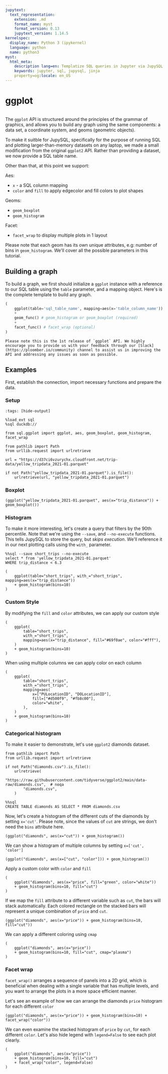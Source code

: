 ```yaml
---
jupytext:
  text_representation:
    extension: .md
    format_name: myst
    format_version: 0.13
    jupytext_version: 1.14.5
kernelspec:
  display_name: Python 3 (ipykernel)
  language: python
  name: python3
myst:
  html_meta:
    description lang=en: Templatize SQL queries in Jupyter via JupySQL
    keywords: jupyter, sql, jupysql, jinja
    property=og:locale: en_US
---
```


# ggplot

```{versionadded} 0.7
```

The `ggplot` API is structured around the principles of the grammar of graphics, and allows you to build any graph using the same components: a data set, a coordinate system, and geoms (geometric objects).

To make it suitble for JupySQL, specifically for the purpose of running SQL and plotting larger-than-memory datasets on any laptop, we made a small modification from the original `ggplot2` API. Rather than providing a dataset, we now provide a SQL table name.
 
Other than that, at this point we support:

Aes: 
* `x` - a SQL column mapping
* `color` and `fill` to apply edgecolor and fill colors to plot shapes

Geoms: 
* `geom_boxplot`
* `geom_histogram`

Facet:
* `facet_wrap` to display multiple plots in 1 layout

Please note that each geom has its own unique attributes, e.g: number of bins in `geom_histogram`. We'll cover all the possible parameters in this tutorial.

## Building a graph

To build a graph, we first should initialize a `ggplot` instance with a reference to our SQL table using the `table` parameter, and a mapping object.
Here's is the complete template to build any graph.

```python
(
    ggplot(table='sql_table_name', mapping=aes(x='table_column_name'))
    +
    geom_func() # geom_histogram or geom_boxplot (required)
    +
    facet_func() # facet_wrap (optional)
)
```

```{note}
Please note this is the 1st release of `ggplot` API. We highly encourage you to provide us with your feedback through our [Slack](https://ploomber.io/community) channel to assist us in improving the API and addressing any issues as soon as possible.
```

## Examples

First, establish the connection, import necessary functions and prepare the data.

### Setup

```{code-cell} ipython3
:tags: [hide-output]

%load_ext sql
%sql duckdb://
```

```{code-cell} ipython3
from sql.ggplot import ggplot, aes, geom_boxplot, geom_histogram, facet_wrap
```

```{code-cell} ipython3
from pathlib import Path
from urllib.request import urlretrieve

url = "https://d37ci6vzurychx.cloudfront.net/trip-data/yellow_tripdata_2021-01.parquet"

if not Path("yellow_tripdata_2021-01.parquet").is_file():
    urlretrieve(url, "yellow_tripdata_2021-01.parquet")
```

### Boxplot

```{code-cell} ipython3
(ggplot("yellow_tripdata_2021-01.parquet", aes(x="trip_distance")) + geom_boxplot())
```

### Histogram

To make it more interesting, let's create a query that filters by the 90th percentile. Note that we're using the `--save`, and `--no-execute` functions. This tells JupySQL to store the query, but *skips execution*. We'll reference it in our next plotting calls using the `with_` parameter.

```{code-cell} ipython3
%%sql --save short_trips --no-execute
select * from 'yellow_tripdata_2021-01.parquet'
WHERE trip_distance < 6.3
```

```{code-cell} ipython3
(
    ggplot(table="short_trips", with_="short_trips", mapping=aes(x="trip_distance"))
    + geom_histogram(bins=10)
)
```

### Custom Style

By modifying the `fill` and `color` attributes, we can apply our custom style

```{code-cell} ipython3
(
    ggplot(
        table="short_trips",
        with_="short_trips",
        mapping=aes(x="trip_distance", fill="#69f0ae", color="#fff"),
    )
    + geom_histogram(bins=10)
)
```

When using multiple columns we can apply color on each column

```{code-cell} ipython3
(
    ggplot(
        table="short_trips",
        with_="short_trips",
        mapping=aes(
            x=["PULocationID", "DOLocationID"],
            fill=["#d500f9", "#fb8c00"],
            color="white",
        ),
    )
    + geom_histogram(bins=10)
)
```

### Categorical histogram

To make it easier to demonstrate, let's use `ggplot2` diamonds dataset.

```{code-cell} ipython3
from pathlib import Path
from urllib.request import urlretrieve

if not Path("diamonds.csv").is_file():
    urlretrieve(
        "https://raw.githubusercontent.com/tidyverse/ggplot2/main/data-raw/diamonds.csv",  # noqa
        "diamonds.csv",
    )
```

```{code-cell} ipython3
%%sql
CREATE TABLE diamonds AS SELECT * FROM diamonds.csv
```

Now, let's create a histogram of the different cuts of the diamonds by setting `x='cut'`.
Please note, since the values of `cut` are strings, we don't need the `bins` attribute here.

```{code-cell} ipython3
(ggplot("diamonds", aes(x="cut")) + geom_histogram())
```

We can show a histogram of multiple columns by setting `x=['cut', 'color']`

```{code-cell} ipython3
(ggplot("diamonds", aes(x=["cut", "color"])) + geom_histogram())
```

Apply a custom color with `color` and `fill`

```{code-cell} ipython3
(
    ggplot("diamonds", aes(x="price", fill="green", color="white"))
    + geom_histogram(bins=10, fill="cut")
)
```

If we map the `fill` attribute to a different variable such as `cut`, the bars will stack automatically. Each colored rectangle on the stacked bars will represent a unique combination of `price` and `cut`.

```{code-cell} ipython3
(ggplot("diamonds", aes(x="price")) + geom_histogram(bins=10, fill="cut"))
```

We can apply a different coloring using `cmap`

```{code-cell} ipython3
(
    ggplot("diamonds", aes(x="price"))
    + geom_histogram(bins=10, fill="cut", cmap="plasma")
)
```

### Facet wrap

`facet_wrap()` arranges a sequence of panels into a 2D grid, which is beneficial when dealing with a single variable that has multiple levels, and you want to arrange the plots in a more space efficient manner.

Let's see an example of how we can arrange the diamonds `price` histogram for each different `color`

```{code-cell} ipython3
(ggplot("diamonds", aes(x="price")) + geom_histogram(bins=10) + facet_wrap("color"))
```

We can even examine the stacked histogram of `price` by `cut`, for each different `color`.
Let's also hide legend with `legend=False` to see each plot clearly.

```{code-cell} ipython3
(
    ggplot("diamonds", aes(x="price"))
    + geom_histogram(bins=10, fill="cut")
    + facet_wrap("color", legend=False)
)
```
